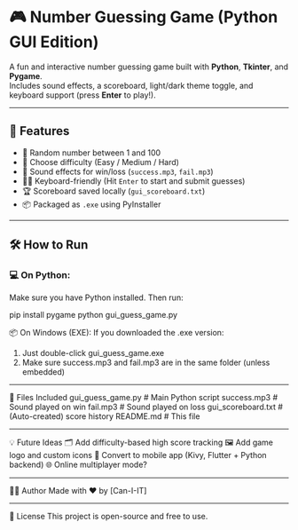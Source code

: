 # 🎮 Number Guessing Game (Python GUI Edition)

A fun and interactive number guessing game built with **Python**, **Tkinter**, and **Pygame**.  
Includes sound effects, a scoreboard, light/dark theme toggle, and keyboard support (press **Enter** to play!).

---

## 🚀 Features

- 🔢 Random number between 1 and 100
- 🧠 Choose difficulty (Easy / Medium / Hard)
- 🎵 Sound effects for win/loss (`success.mp3`, `fail.mp3`)
- 🧑‍💻 Keyboard-friendly (Hit `Enter` to start and submit guesses)
- 🏆 Scoreboard saved locally (`gui_scoreboard.txt`)
- 📦 Packaged as `.exe` using PyInstaller

---

## 🛠️ How to Run

### 💻 On Python:
Make sure you have Python installed. Then run:

pip install pygame
python gui_guess_game.py

📦 On Windows (EXE):
If you downloaded the .exe version:

1. Just double-click gui_guess_game.exe
2. Make sure success.mp3 and fail.mp3 are in the same folder (unless embedded)

---

📁 Files Included
gui_guess_game.py         # Main Python script
success.mp3               # Sound played on win
fail.mp3                  # Sound played on loss
gui_scoreboard.txt        # (Auto-created) score history
README.md                 # This file

---

💡 Future Ideas
🗂️ Add difficulty-based high score tracking
🖼️ Add game logo and custom icons
🐍 Convert to mobile app (Kivy, Flutter + Python backend)
🌐 Online multiplayer mode?

---

🧑‍💻 Author
Made with ❤️ by [Can-I-IT]

---

📜 License
This project is open-source and free to use.
